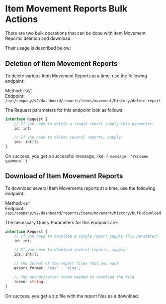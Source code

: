 # Item Movement Reports Bulk Actions

There are two bulk operations that can be done with Item Movement Reports: deletion and download.

Their usage is described below:

## Deletion of Item Movement Reports

To delete various Item Movement Reports at a time, use the following endpoint:

Method: `POST`  
Endpoint: `/api/company/v2/dashboard/reports/items/movement/history/delete-report`

The Request parameters for this endpoint look as follows:

```ts
interface Request {
    // If you need to delete a single report supply this parameter:
    id: int;

    // If you need to delete several reports, supply:
    ids: int[];
}
```

On success, you get a successful message, like: `{ message: 'Успешно удалено' }`

## Download of Item Movement Reports

To download several Item Movements reports at a time, use the following endpoint:

Method: `GET`  
Endpoint: `/api/company/v2/dashboard/reports/items/movement/history/bulk-download`

The necessary Query Parameters for this endpoint are:

```ts
interface Request {
    // If you need to download a single report supply this parameter:
    id: int;

    // If you need to download several reports, supply:
    ids: int[];

    // The format of the report files that you want
    export_format: 'csv' | 'xlsx';

    // The authorization token needed to download the file
    token: string;
}
```

On success, you get a zip file with the report files as a download.
